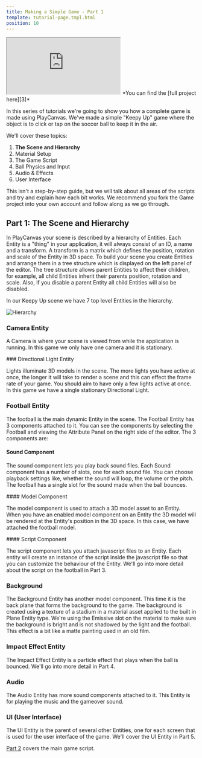 ```yaml
---
title: Making a Simple Game - Part 1
template: tutorial-page.tmpl.html
position: 10
---
```


<iframe src="http://playcanv.as/p/1gDqCWa8"></iframe>
*You can find the [full project here][3]*

In this series of tutorials we're going to show you how a complete game is made using PlayCanvas. We've made a simple "Keepy Up" game where the object is to click or tap on the soccer ball to keep it in the air.

We'll cover these topics:

1. **The Scene and Hierarchy**
1. Material Setup
1. The Game Script
1. Ball Physics and Input
1. Audio & Effects
1. User Interface

This isn't a step-by-step guide, but we will talk about all areas of the scripts and try and explain how each bit works. We recommend you fork the Game project into your own account and follow along as we go through.

## Part 1: The Scene and Hierarchy

In PlayCanvas your scene is described by a hierarchy of Entities. Each Entity is a "thing" in your application, it will always consist of an ID, a name and a transform. A transform is a matrix which defines the position, rotation and scale of the Entity in 3D space. To build your scene you create Entities and arrange them in a tree structure which is displayed on the left panel of the editor. The tree structure allows parent Entities to affect their children, for example, all child Entities inherit their parents position, rotation and scale. Also, if you disable a parent Entity all child Entities will also be disabled.

In our Keepy Up scene we have 7 top level Entities in the hierarchy.

![Hierarchy][1]

### Camera Entity

A Camera is where your scene is viewed from while the application is running. In this game we only have one camera and it is stationary.

### Directional Light Entity

Lights illuminate 3D models in the scene. The more lights you have active at once, the longer it will take to render a scene and this can effect the frame rate of your game. You should aim to have only a few lights active at once. In this game we have a single stationary Directional Light.

### Football Entity

The football is the main dynamic Entity in the scene. The Football Entity has 3 components attached to it. You can see the components by selecting the Football and viewing the Attribute Panel on the right side of the editor. The 3 components are:

#### Sound Component

The sound component lets you play back sound files. Each Sound component has a number of slots, one for each sound file. You can choose playback settings like, whether the sound will loop, the volume or the pitch. The football has a single slot for the sound made when the ball bounces.

#### Model Component

The model component is used to attach a 3D model asset to an Entity. When you have an enabled model component on an Entity the 3D model will be rendered at the Entity's position in the 3D space. In this case, we have attached the football model.

#### Script Component

The script component lets you attach javascript files to an Entity. Each entity will create an instance of the script inside the javascript file so that you can customize the behaviour of the Entity. We'll go into more detail about the script on the football in Part 3.

### Background

The Background Entity has another model component. This time it is the back plane that forms the background to the game. The background is created using a texture of a stadium in a material asset applied to the built in Plane Entity type. We're using the Emissive slot on the material to make sure the background is bright and is not shadowed by the light and the football. This effect is a bit like a matte painting used in an old film.

### Impact Effect Entity

The Impact Effect Entity is a particle effect that plays when the ball is bounced. We'll go into more detail in Part 4.

### Audio

The Audio Entity has more sound components attached to it. This Entity is for playing the music and the gameover sound.

### UI (User Interface)

The UI Entity is the parent of several other Entities, one for each screen that is used for the user interface of the game. We'll cover the UI Entity in Part 5.

[Part 2][2] covers the main game script.

[1]: /images/tutorials/beginner/keepyup-part-one/hierarchy.jpg
[2]: /tutorials/beginner/keepyup-part-two
[3]: https://playcanvas.com/project/362703/overview/sample-game-keepy-up
